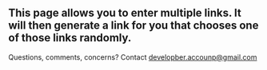 ## This page allows you to enter multiple links. It will then generate a link for you that chooses one of those links randomly.

Questions, comments, concerns? Contact developber.accounp@gmail.com
